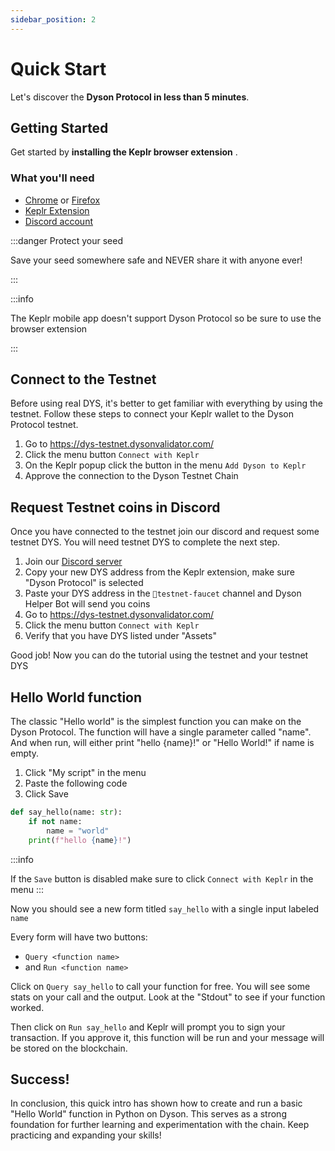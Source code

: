 ```yaml
---
sidebar_position: 2
---
```


#  Quick Start

Let's discover the **Dyson Protocol in less than 5 minutes**.

## Getting Started

Get started by **installing the Keplr browser extension** .


### What you'll need
- [Chrome](https://www.google.com/chrome/) or [Firefox](https://www.mozilla.org/en-US/firefox/new/)
- [Keplr Extension](https://www.keplr.app/download) 
- [Discord account](https://discord.com/)


:::danger Protect your seed

Save your seed somewhere safe and NEVER share it with anyone ever!

:::


:::info

The Keplr mobile app doesn't support Dyson Protocol so be sure to use the browser extension

:::


## Connect to the Testnet

Before using real DYS, it's better to get familiar with everything by using the testnet.
Follow these steps to connect your Keplr wallet to the Dyson Protocol testnet.

1. Go to https://dys-testnet.dysonvalidator.com/
2. Click the menu button `Connect with Keplr`
3. On the Keplr popup click the button in the menu `Add Dyson to Keplr`
4. Approve the connection to the Dyson Testnet Chain

## Request Testnet coins in Discord

Once you have connected to the testnet join our discord and request some testnet
DYS. You will need testnet DYS to complete the next step. 

1. Join our [Discord server](https://discord.gg/JArrt6KPAR)
2. Copy your new DYS address from the Keplr extension, make sure "Dyson Protocol" is selected 
3. Paste your DYS address in the `💸testnet-faucet` channel and Dyson Helper Bot will send you coins
4. Go to https://dys-testnet.dysonvalidator.com/ 
5. Click the menu button `Connect with Keplr`
6. Verify that you have DYS listed under "Assets"

Good job! Now you can do the tutorial using the testnet and your testnet DYS

## Hello World function

The classic "Hello world" is the simplest function you can make on the Dyson Protocol.
The function will have a single parameter called "name". And when run, will either
print "hello {name}!" or "Hello World!" if name is empty.

1. Click "My script" in the menu
2. Paste the following code
3. Click Save

``` python showLineNumbers
def say_hello(name: str):
    if not name:
        name = "world"
    print(f"hello {name}!")
```

:::info

If the `Save` button is disabled make sure to click `Connect with Keplr` in the menu
:::

Now you should see a new form titled `say_hello` with a single input labeled `name`

Every form will have two buttons:
 - `Query <function name>`
 - and `Run <function name>`

Click on `Query say_hello` to call your function for free. You will see some stats on your call and the output. Look at the "Stdout" to see if your function worked.

Then click on `Run say_hello` and Keplr will prompt you to sign your transaction. If you approve it, this function will be run and your message will be stored on the blockchain.

## Success!

In conclusion, this quick intro has shown how to create and run a basic "Hello World" function in Python on Dyson. This serves as a strong foundation for further learning and experimentation with the chain. Keep practicing and expanding your skills!
